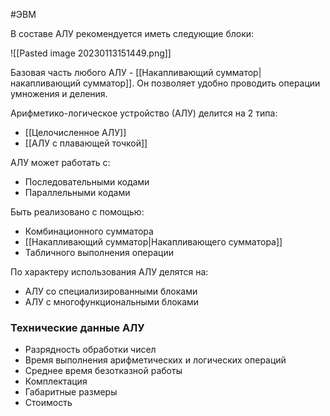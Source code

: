 #ЭВМ 

В составе АЛУ рекомендуется иметь следующие блоки:

![[Pasted image 20230113151449.png]]

Базовая часть любого АЛУ - [[Накапливающий сумматор|накапливающий сумматор]]. Он позволяет удобно проводить операции умножения и деления.

Арифметико-логическое устройство (АЛУ) делится на 2 типа:
- [[Целочисленное АЛУ]]
- [[АЛУ с плавающей точкой]]

АЛУ может работать с:
- Последовательными кодами
- Параллельными кодами

Быть реализовано с помощью:
- Комбинационного сумматора
- [[Накапливающий сумматор|Накапливающего сумматора]]
- Табличного выполнения операции

По характеру использования АЛУ делятся на:
- АЛУ со специализированными блоками
- АЛУ с многофункциональными блоками

### Технические данные АЛУ
- Разрядность обработки чисел
- Время выполнения арифметических и логических операций
- Среднее время безотказной работы
- Комплектация
- Габаритные размеры
- Стоимость
